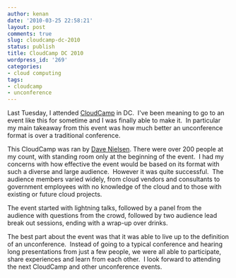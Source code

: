 ```yaml
---
author: kenan
date: '2010-03-25 22:58:21'
layout: post
comments: true
slug: cloudcamp-dc-2010
status: publish
title: CloudCamp DC 2010
wordpress_id: '269'
categories:
- cloud computing
tags:
- cloudcamp
- unconference
---
```


Last Tuesday, I attended [CloudCamp](http://www.cloudcamp.org/dc) in DC.  I've
been meaning to go to an event like this for sometime and I was finally able
to make it.  In particular my main takeaway from this event was how much
better an unconference format is over a traditional conference.

This CloudCamp was ran by [Dave Nielsen](http://twitter.com/davenielsen).
There were over 200 people at my count, with standing room only at the
beginning of the event.  I had my concerns with how effective the event would
be based on its format with such a diverse and large audience.  However it was
quite successful.  The audience members varied widely, from cloud vendors and
consultants to government employees with no knowledge of the cloud and to
those with existing or future cloud projects.

The event started with lightning talks, followed by a panel from the audience
with questions from the crowd, followed by two audience lead break out
sessions, ending with a wrap-up over drinks.

The best part about the event was that it was able to live up to the
definition of an unconference.  Instead of going to a typical conference and
hearing long presentations from just a few people, we were all able to
participate, share experiences and learn from each other.  I look forward to
attending the next CloudCamp and other unconference events.

